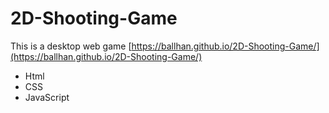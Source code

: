 # 2D-Shooting-Game
This is a desktop web game [https://ballhan.github.io/2D-Shooting-Game/](https://ballhan.github.io/2D-Shooting-Game/) 
  * Html
  * CSS
  * JavaScript
